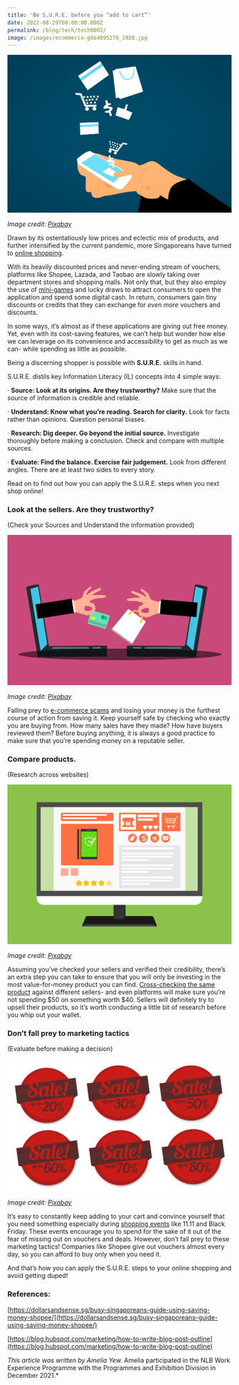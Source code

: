 ```yaml
---
title: 'Be S.U.R.E. before you “add to cart”'
date: 2022-08-29T00:00:00.000Z
permalink: /blog/tech/tech0002/
image: /images/ecommerce-g0a4095276_1920.jpg
---
```


![](/images/ecommerce-g0a4095276_1920.jpg)                               

*Image credit: [Pixabay](http://www.pixabay.com)*

 

Drawn by its ostentatiously low prices and eclectic mix of products, and further intensified by the current pandemic, more Singaporeans have turned to [online shopping](https://www.straitstimes.com/business/economy/one-third-of-singaporeans-made-first-online-purchase-amid-covid-19-pandemic-visa).

 

With its heavily discounted prices and never-ending stream of vouchers, platforms like Shopee, Lazada, and Taobao are slowly taking over department stores and shopping malls. Not only that, but they also employ the use of [mini-games](https://www.hatch.sg/post/campaign-insights-3-digital-marketing-insights-from-shopee-9-9-2020-marketing-campaign) and lucky draws to attract consumers to open the application and spend some digital cash. In return, consumers gain tiny discounts or credits that they can exchange for *even more* vouchers and discounts.

 

In some ways, it’s almost as if these applications are giving out free money. Yet, even with its cost-saving features, we can’t help but wonder how else we can leverage on its convenience and accessibility to get as much as we can- while spending as little as possible.

 

Being a discerning shopper is possible with **S.U.R.E.** skills in hand. 

S.U.R.E. distils key Information Literacy (IL) concepts into 4 simple ways:

·    **Source: Look at its origins. Are they trustworthy?**
 Make sure that the source of information is credible and reliable.

·    **Understand: Know what you’re reading. Search for clarity.**
 Look for facts rather than opinions. Question personal biases.

·    **Research: Dig deeper. Go beyond the initial source.**
 Investigate thoroughly before making a conclusion. Check and compare with multiple sources.

·    **Evaluate: Find the balance. Exercise fair judgement.**
 Look from different angles. There are at least two sides to every story.

 

Read on to find out how you can apply the S.U.R.E. steps when you next shop online!

 

### Look at the sellers. Are they trustworthy?

(Check your Sources and Understand the information provided)

![](/images/online-shopping-ge7754ddf3_1280.png) 

 *Image credit: [Pixabay](http://www.pixabay.com)*

 

Falling prey to [e-commerce scams](https://www.police.gov.sg/media-room/news/20211109_police_advisory_on_e-commerce_scam_during_the_year_end_online_shopping_events) and losing your money is the furthest course of action from saving it. Keep yourself safe by checking who exactly you are buying from. How many sales have they made? How have buyers reviewed them? Before buying anything, it is always a good practice to make sure that you’re spending money on a reputable seller.



### Compare products.

(Research across websites)

![](/images/e-commerce-g5388248d3_1280.png) 

 

*Image credit: [Pixabay](http://www.pixabay.com)*

 

 

Assuming you’ve checked your sellers and verified their credibility, there’s an extra step you can take to ensure that you will only be investing in the most value-for-money product you can find. [Cross-checking the same product](https://www.forbes.com/sites/forbesbusinesscouncil/2021/06/18/how-consumers-compare-prices-to-make-purchase-decisions/?sh=26f2cd286486) against different sellers- and even platforms will make sure you’re not spending $50 on something worth $40. Sellers will definitely try to upsell their products, so it’s worth conducting a little bit of research before you whip out your wallet.

 

### Don’t fall prey to marketing tactics

(Evaluate before making a decision)

 ![](/images/discount-g6f488526f_1920.png)

*Image credit: [Pixabay](http://www.pixabay.com)*

 

It’s easy to constantly keep adding to your cart and convince yourself that you need something especially during [shopping events](https://www.cnbc.com/2019/11/29/psychology-of-black-friday-shopping-phenomenon-and-crowds-explained.html) like 11.11 and Black Friday. These events encourage you to spend for the sake of it out of the fear of missing out on vouchers and deals. However, don’t fall prey to these marketing tactics! Companies like Shopee give out vouchers almost every day, so you can afford to buy only when you need it.

 

And that’s how you can apply the S.U.R.E. steps to your online shopping and avoid getting duped! 

 

### References:

[https://dollarsandsense.sg/busy-singaporeans-guide-using-saving-money-shopee/](https://dollarsandsense.sg/busy-singaporeans-guide-using-saving-money-shopee/)

[https://blog.hubspot.com/marketing/how-to-write-blog-post-outline](https://blog.hubspot.com/marketing/how-to-write-blog-post-outline)

 

*This article was written by Amelia Yew.*  Amelia participated in the NLB Work Experience Programme with the Programmes and Exhibition Division in December 2021.* 

